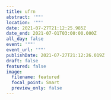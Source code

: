 ```yaml
---
title: ufrn
abstract: '""'
location: '""'
date: 2021-07-27T21:12:25.985Z
date_end: 2021-07-01T03:00:00.000Z
all_day: false
event: '""'
event_url: '""'
publishDate: 2021-07-27T21:12:26.019Z
draft: false
featured: false
image:
  filename: featured
  focal_point: Smart
  preview_only: false
---
```

